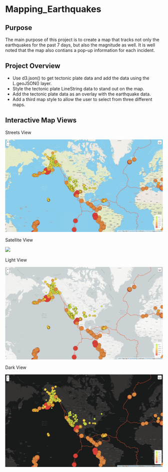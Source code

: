 # Mapping_Earthquakes

## Purpose

The main purpose of this project is to create a map that tracks not only the earthquakes for the past 7 days, but also the magnitude as well. It is well noted that the map also contians a pop-up information for each incident.

## Project Overview
- Use d3.json() to get tectonic plate data and add the data using the L.geoJSON() layer.
- Style the tectonic plate LineString data to stand out on the map.
- Add the tectonic plate data as an overlay with the earthquake data.
- Add a third map style to allow the user to select from three different maps.

## Interactive Map Views
<p align="center">

Streets View

![](Images/streets_view.png)

Satellite View

![](Images/satellite_view.png)

Light View

![](Images/light_view.png)

Dark View

![](Images/dark_view.png)

</p>
